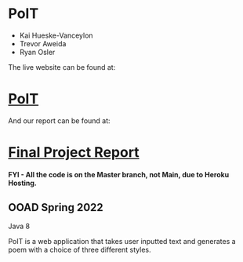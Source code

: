 # PoIT

- Kai Hueske-Vanceylon
- Trevor Aweida
- Ryan Osler

The live website can be found at:
# [PoIT](https://poit-ooad.herokuapp.com/)

And our report can be found at:
# [Final Project Report](https://drive.google.com/file/d/1GtOHTRZd-LP16Yqql9KSnrl0fog-PetU/view?usp=sharing)

#### FYI - All the code is on the Master branch, not Main, due to Heroku Hosting.

## OOAD Spring 2022

Java 8

PoIT is a web application that takes user inputted text and generates a poem with a choice of three different styles. 
